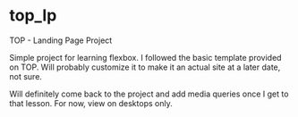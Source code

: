 # top_lp
TOP - Landing Page Project


Simple project for learning flexbox. I followed the basic template provided on TOP. Will probably customize it to make it an actual site at a later date, not sure. 

Will definitely come back to the project and add media queries once I get to that lesson. For now, view on desktops only.

